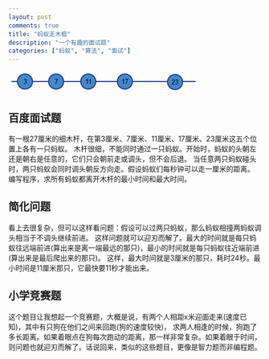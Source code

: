 ```yaml
---
layout: post
comments: true
title: "蚂蚁走木棍"
description: "一个有趣的面试题"
categories: ["蚂蚁", "算法", "面试"]
---
```


![蚂蚁走木棍][1]

## 百度面试题
有一根27厘米的细木杆，在第3厘米、7厘米、11厘米、17厘米、23厘米这五个位置上各有一只蚂蚁。
木杆很细，不能同时通过一只蚂蚁。开始时，蚂蚁的头朝左还是朝右是任意的，它们只会朝前走或调头，但不会后退。
当任意两只蚂蚁碰头时，两只蚂蚁会同时调头朝反方向走。假设蚂蚁们每秒钟可以走一厘米的距离。
编写程序，求所有蚂蚁都离开木杆的最小时间和最大时间。

## 简化问题
看上去很复杂，但可以这样看问题：假设可以过两只蚂蚁，那么蚂蚁相撞两蚂蚁调头相当于不调头继续前进。
这样问题就可以迎刃而解了。最大的时间就是每只蚂蚁往远端前进(算出来是离一端最远的那只)，最小的时间就是每只蚂蚁往近端前进(算出来是最后爬出来的那只)。
这样，最大时间就是3厘米的那只，耗时24秒。最小时间是11厘米那只，它最快要11秒才能出来。

## 小学竞赛题
这个题目让我想起一个竞赛题，大概是说，有两个人相距x米迎面走来(速度已知)，其中有只狗在他们之间来回跑(狗的速度较快)，
求两人相逢的时候，狗跑了多长距离。如果着眼点在狗每次跑动的距离，那一样非常复杂。如果着眼于时间，
则问题也就迎刃而解了。话说回来，类似的这些题目，更像是智力题而非编程题。

 [1]: /assets/images/ant_on_wood_stick.gif

